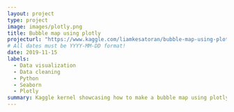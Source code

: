 ```yaml
---
layout: project
type: project
image: images/plotly.png
title: Bubble map using plotly
projecturl: "https://www.kaggle.com/liamkesatoran/bubble-map-using-plotly-express"
# All dates must be YYYY-MM-DD format!
date: 2019-11-15
labels:
  - Data visualization
  - Data cleaning
  - Python
  - Seaborn
  - Plotly
summary: Kaggle kernel showcasing how to make a bubble map using plotly.
---
```

